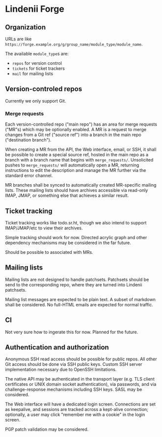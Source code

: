 # Lindenii Forge

## Organization

URLs are like `https://forge.example.org/g/group_name/module_type/module_name`.

The available `module_type`s are:
* `repos` for version control
* `tickets` for ticket trackers
* `mail` for mailing lists

## Version-controled repos

Currently we only support Git.

### Merge requests

Each version-controlled repo ("main repo") has an area for merge requests
("MR"s) which may be optionally enabled. A MR is a request to merge 
changes from a Git ref ("source ref") into a branch in the main repo
("destination branch").

When creating a MR from the API, the Web interface, email, or SSH, it shall be
possible to create a special source ref, hosted in the main repo as a branch
with a branch name that begins with `merge_requests/`. Unsolicited pushes to
`merge_requests/` will automatically open a MR, returning instructions to edit
the description and manage the MR further via the standard error channel.

MR branches shall be synced to automatically created MR-specific mailing lists.
These mailing lists should have archives accessible via read-only IMAP, JMAP,
or something else that achieves a similar result.

## Ticket tracking

Ticket tracking works like todo.sr.ht, though we also intend to support
IMAP/JMAP/etc to view their archives.

Simple tracking should work for now. Directed acrylic graph and other
dependency mechanisms may be considered in the far future.

Should be possible to associated with MRs.

## Mailing lists

Mailing lists are not designed to handle patchsets. Patchsets should be send to
the corresponding repo, where they are turned into Lindenii patchsets.

Mailing list messages are expected to be plain text. A subset of markdown shall
be considered. No full-HTML emails are expected for normal traffic.

## CI

Not very sure how to ingerate this for now. Planned for the future.

## Authentication and authorization

Anonymous SSH read access should be possible for public repos. All other Git
access should be done via SSH public keys. Custom SSH server implementation
necessary due to OpenSSH limitations.

The native API may be authenticated in the transport layer (e.g. TLS client
certificates or UNIX domain socket authentication), via passwords, and via
challenge-response mechanisms including SSH keys. SASL may be considered.

The Web interface will have a dedicated login screen. Connections are set as keepalive, and sessions are tracked across a kept-alive connection; optionally, a user may click "remember me with a cookie" in the login screen.

PGP patch validation may be considered.
